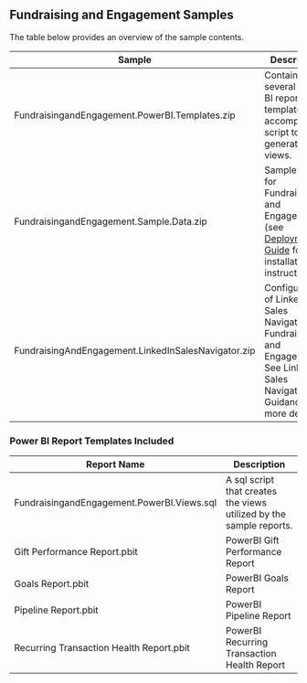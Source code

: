 ## Fundraising and Engagement Samples
The table below provides an overview of the sample contents.

| Sample | Description |
| - | - |
| FundraisingandEngagement.PowerBI.Templates.zip | Contains several Power BI report templates and accompanying script to generate views. |
| FundraisingandEngagement.Sample.Data.zip | Sample data for Fundraising and Engagement (see [Deployment Guide](../docs/FundraisingandEngagement.Deployment.Guide.docx) for installation instructions). |
| FundraisingAndEngagement.LinkedInSalesNavigator.zip | Configuration of LinkedIn Sales Navigator for Fundraising and Engagement. See LinkedIn Sales Navigator Guidance for more details. |

### Power BI Report Templates Included

| Report Name | Description |
| - | - |
| FundraisingandEngagement.PowerBI.Views.sql | A sql script that creates the views utilized by the sample reports. |
| Gift Performance Report.pbit | PowerBI Gift Performance Report |
| Goals Report.pbit | PowerBI Goals Report |
| Pipeline Report.pbit | PowerBI Pipeline Report |
| Recurring Transaction Health Report.pbit | PowerBI Recurring Transaction Health Report |

